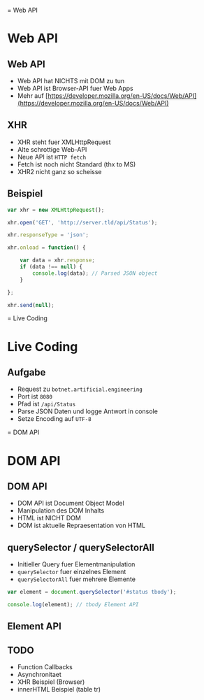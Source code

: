 
= Web API

# Web API

## Web API

- Web API hat NICHTS mit DOM zu tun
- Web API ist Browser-API fuer Web Apps
- Mehr auf [https://developer.mozilla.org/en-US/docs/Web/API](https://developer.mozilla.org/en-US/docs/Web/API)

## XHR

- XHR steht fuer XMLHttpRequest
- Alte schrottige Web-API
- Neue API ist `HTTP fetch`
- Fetch ist noch nicht Standard (thx to MS)
- XHR2 nicht ganz so scheisse

## Beispiel

```javascript
var xhr = new XMLHttpRequest();

xhr.open('GET', 'http://server.tld/api/Status');

xhr.responseType = 'json';

xhr.onload = function() {

	var data = xhr.response;
	if (data !== null) {
		console.log(data); // Parsed JSON object
	}

};

xhr.send(null);
```



= Live Coding

# Live Coding

## Aufgabe

- Request zu `botnet.artificial.engineering`
- Port ist `8080`
- Pfad ist `/api/Status`
- Parse JSON Daten und logge Antwort in console
- Setze Encoding auf `UTF-8`



= DOM API

# DOM API

## DOM API

- DOM API ist Document Object Model
- Manipulation des DOM Inhalts
- HTML ist NICHT DOM
- DOM ist aktuelle Repraesentation von HTML

## querySelector / querySelectorAll

- Initieller Query fuer Elementmanipulation
- `querySelector` fuer einzelnes Element
- `querySelectorAll` fuer mehrere Elemente

```javascript
var element = document.querySelector('#status tbody');

console.log(element); // tbody Element API
```

## Element API


## TODO

- Function Callbacks
- Asynchronitaet
- XHR Beispiel (Browser)
- innerHTML Beispiel (table tr)
 
